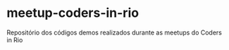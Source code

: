# meetup-coders-in-rio
Repositório dos códigos demos realizados durante as meetups do Coders in Rio
